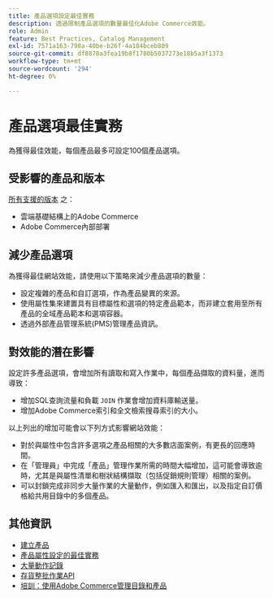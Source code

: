 ```yaml
---
title: 產品選項設定最佳實務
description: 透過限制產品選項的數量最佳化Adobe Commerce效能。
role: Admin
feature: Best Practices, Catalog Management
exl-id: 7571a163-798a-40be-b26f-4a184bceb809
source-git-commit: df8878a3fea19b8f1780b5037273e18b5a3f1373
workflow-type: tm+mt
source-wordcount: '294'
ht-degree: 0%

---
```


# 產品選項最佳實務

為獲得最佳效能，每個產品最多可設定100個產品選項。

## 受影響的產品和版本

[所有支援的版本](../../../release/versions.md) 之：

- 雲端基礎結構上的Adobe Commerce
- Adobe Commerce內部部署

## 減少產品選項

為獲得最佳網站效能，請使用以下策略來減少產品選項的數量：

- 設定複雜的產品和自訂選項，作為產品變異的來源。
- 使用屬性集來建置具有目標屬性和選項的特定產品範本，而非建立套用至所有產品的全域產品範本和選項容器。
- 透過外部產品管理系統(PMS)管理產品資訊。

## 對效能的潛在影響

設定許多產品選項，會增加所有讀取和寫入作業中，每個產品擷取的資料量，進而導致：

- 增加SQL查詢流量和負載 `JOIN` 作業會增加資料庫輸送量。
- 增加Adobe Commerce索引和全文檢索搜尋索引的大小。

以上列出的增加可能會以下列方式影響網站效能：

- 對於與屬性中包含許多選項之產品相關的大多數店面案例，有更長的回應時間。
- 在「管理員」中完成「產品」管理作業所需的時間大幅增加，這可能會導致逾時，尤其是與屬性清單和樹狀結構擷取（包括促銷規則管理）相關的案例。
- 可以封鎖完成非同步大量作業的大量動作，例如匯入和匯出，以及指定自訂價格給共用目錄中的多個產品。

## 其他資訊

- [建立產品](https://experienceleague.adobe.com/docs/commerce-admin/catalog/products/product-create.html)
- [產品屬性設定的最佳實務](product-attributes-and-options.md)
- [大量動作記錄](https://docs.magento.com/user-guide/system/action-log-bulk-actions.html)
- [存貨整批作業API](https://developer.adobe.com/commerce/webapi/rest/inventory/bulk-inventory/)
- [培訓：使用Adobe Commerce管理目錄和產品](https://learning.adobe.com/catalog/adobe_commerce/cours000000000098643.html)
